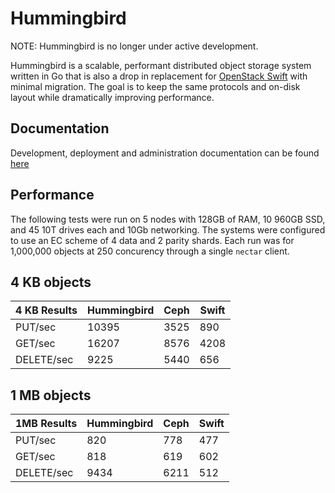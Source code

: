 Hummingbird
===========

NOTE: Hummingbird is no longer under active development.

Hummingbird is a scalable, performant distributed object storage system written in Go
that is also a drop in replacement for [OpenStack Swift](http://swift.openstack.org) with minimal migration.
The goal is to keep the same protocols and on-disk layout while dramatically
improving performance.

Documentation
-------------

Development, deployment and administration documentation can be found [here](./docs/README.md)

Performance
-----------

The following tests were run on 5 nodes with 128GB of RAM, 10 960GB SSD, and 45 10T drives each and 10Gb networking.  The systems were configured to use an EC scheme of 4 data and 2 parity shards.  Each run was for 1,000,000 objects at 250 concurency through a single `nectar` client.

## 4 KB objects

| 4 KB Results | Hummingbird | Ceph | Swift |
|--------------|-------------|------|-------|
| PUT/sec      | 10395       | 3525 | 890   |
| GET/sec      | 16207       | 8576 | 4208  |
| DELETE/sec   | 9225        | 5440 | 656   |


## 1 MB objects

| 1MB Results | Hummingbird | Ceph | Swift |
|-------------|-------------|------|-------|
| PUT/sec     | 820         | 778  | 477   |
| GET/sec     | 818         | 619  | 602   |
| DELETE/sec  | 9434        | 6211 | 512   |
